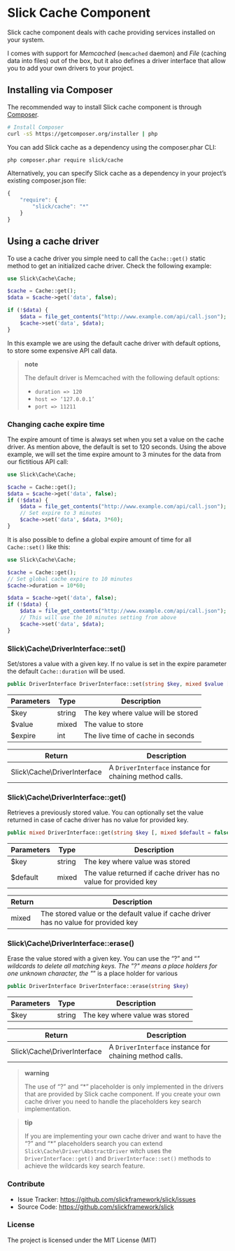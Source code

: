 Slick Cache Component
=====================

Slick cache component deals with cache providing services installed on
your system.

I comes with support for *Memcached* (`memcached` daemon) and *File*
(caching data into files) out of the box, but it also defines a driver
interface that allow you to add your own drivers to your project.

Installing via Composer
-----------------------

The recommended way to install Slick cache component is through
[Composer][].

```bash
# Install Composer
curl -sS https://getcomposer.org/installer | php
```

You can add Slick cache as a dependency using the composer.phar CLI:

```bash
php composer.phar require slick/cache
```

Alternatively, you can specify Slick cache as a dependency in your
project’s existing composer.json file:

```javascript
{
    "require": {
        "slick/cache": "*"
    }
}  
```


Using a cache driver
--------------------

To use a cache driver you simple need to call the `Cache::get()` static
method to get an initialized cache driver. Check the following example:

```php
use Slick\Cache\Cache;

$cache = Cache::get();
$data = $cache->get('data', false);

if (!$data) {
    $data = file_get_contents("http://www.example.com/api/call.json");
    $cache->set('data', $data);
}
```    

In this example we are using the default cache driver with default
options, to store some expensive API call data.

> **note**
>
> The default driver is Memcached with the following default options:
>   * `duration => 120`
>   * `host => ‘127.0.0.1’`
>   * `port => 11211`
>

### Changing cache expire time

The expire amount of time is always set when you set a value on the
cache driver. As mention above, the default is set to 120 seconds. Using
the above example, we will set the time expire amount to 3 minutes for
the data from our fictitious API call:

```php
use Slick\Cache\Cache;

$cache = Cache::get();
$data = $cache->get('data', false);
if (!$data) {
    $data = file_get_contents("http://www.example.com/api/call.json");
    // Set expire to 3 minutes
    $cache->set('data', $data, 3*60);
}
```    

It is also possible to define a global expire amount of time for all
`Cache::set()` like this:

```php
use Slick\Cache\Cache;

$cache = Cache::get();
// Set global cache expire to 10 minutes
$cache->duration = 10*60;

$data = $cache->get('data', false);
if (!$data) {
    $data = file_get_contents("http://www.example.com/api/call.json");
    // This will use the 10 minutes setting from above
    $cache->set('data', $data);
}
```
  
### Slick\Cache\DriverInterface::set()
Set/stores a value with a given key. If no value is set in the
expire parameter the default `Cache::duration` will be used.

```php
public DriverInterface DriverInterface::set(string $key, mixed $value [, int $expire = -1])
```    

Parameters | Type | Description
---------- | ---- | -----------
$key | string | The key where value will be stored
$value | mixed | The value to store
$expire | int | The live time of cache in seconds

Return | Description
------ | -----------
Slick\Cache\DriverInterface | A `DriverInterface` instance for chaining method calls.

### Slick\Cache\DriverInterface::get()
Retrieves a previously stored value. You can optionally set the
value returned in case of cache driver has no value for provided
key.

```php
public mixed DriverInterface::get(string $key [, mixed $default = false])
```    
Parameters | Type | Description
---------- | ---- | -----------
$key | string | The key where value was stored
$default | mixed | The value returned if cache driver has no value for provided key

Return | Description
------ | -----------
mixed | The stored value or the default value if cache driver has no value for provided key

### Slick\Cache\DriverInterface::erase()

Erase the value stored with a given key. You can use the “?” and “*"
wildcards to delete all matching keys. The "?" means a place holders
for one unknown character, the "*” is a place holder for various

```php
public DriverInterface DriverInterface::erase(string $key)
```    

Parameters | Type | Description
---------- | ---- | -----------
$key | string | The key where value was stored

Return | Description
------ | -----------
Slick\Cache\DriverInterface | A `DriverInterface` instance for chaining method calls.

> **warning**
>
> The use of “?” and “\*” placeholder is only implemented in the drivers that are
> provided by Slick cache component. If you create your own cache
> driver you need to handle the placeholders key search
> implementation.
 

> **tip**
>
> If you are implementing your own cache driver and want to have the “?” and “\*”
> placeholders search you can extend `Slick\Cache\Driver\AbstractDriver` witch uses the
> `DriverInterface::get()` and `DriverInterface::set()` methods to achieve the wildcards
> key search feature.
>

### Contribute

-   Issue Tracker: <https://github.com/slickframework/slick/issues>
-   Source Code: <https://github.com/slickframework/slick>

### License

The project is licensed under the MIT License (MIT)

[Composer]: https://getcomposer.org/
